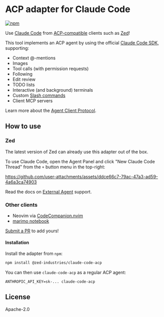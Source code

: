 # ACP adapter for Claude Code

[![npm](https://img.shields.io/npm/v/%40zed-industries%2Fclaude-code-acp)](https://www.npmjs.com/package/@zed-industries/claude-code-acp)

Use [Claude Code](https://www.anthropic.com/claude-code) from [ACP-compatible](https://agentclientprotocol.com) clients such as [Zed](https://zed.dev)!

This tool implements an ACP agent by using the official [Claude Code SDK](https://docs.anthropic.com/en/docs/claude-code/sdk/sdk-overview), supporting:

- Context @-mentions
- Images
- Tool calls (with permission requests)
- Following
- Edit review
- TODO lists
- Interactive (and background) terminals
- Custom [Slash commands](https://docs.anthropic.com/en/docs/claude-code/slash-commands)
- Client MCP servers

Learn more about the [Agent Client Protocol](https://agentclientprotocol.com/).

## How to use

### Zed

The latest version of Zed can already use this adapter out of the box.

To use Claude Code, open the Agent Panel and click "New Claude Code Thread" from the `+` button menu in the top-right:

https://github.com/user-attachments/assets/ddce66c7-79ac-47a3-ad59-4a6a3ca74903

Read the docs on [External Agent](https://zed.dev/docs/ai/external-agents) support.

### Other clients

- Neovim via [CodeCompanion.nvim](https://codecompanion.olimorris.dev/configuration/adapters#setup-claude-code-via-acp)
- [marimo notebook](https://github.com/marimo-team/marimo)

[Submit a PR](https://github.com/zed-industries/claude-code-acp/pulls) to add yours!

#### Installation

Install the adapter from `npm`:

```bash
npm install @zed-industries/claude-code-acp
```

You can then use `claude-code-acp` as a regular ACP agent:

```
ANTHROPIC_API_KEY=sk-... claude-code-acp
```

## License

Apache-2.0
